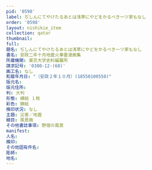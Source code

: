 ```yaml
---
pid: '0598'
label: ぢしんにてやけたるあとは浅草にやどをかるべき一ツ家もなし
order: '0598'
layout: nishikie_item
collection: qatar
thumbnail: 
full: 
題名: ぢしんにてやけたるあとは浅草にやどをかるべき一ツ家もなし
書名: 安政二年十月地震火事雷漫画集
所蔵機関: 東京大学史料編纂所
請求記号: '0380-12-(68)'
画工名: なし
和暦年月日: "（安政２年１０月）(18550100550)"
版元名: 
版元住所: 
判: 大判
形態: 横絵 １枚
彩色: 錦絵
検印状況: なし
主題: 災害／地震
細目: 風景画
その他書誌事項: 野宿の風景
manifest: 
人名: 
検印: 
その他固有件名: 
彫師: 
地名: 
---
```

